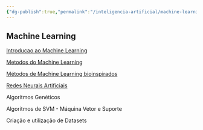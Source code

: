 ```yaml
---
{"dg-publish":true,"permalink":"/inteligencia-artificial/machine-learning/machine-learning/","title":"Machine Learning","metatags":{"description":"permite que os sistemas computacionais aprendam sem ser explicitamente programados para realizar uma tarefa específica."},"tags":["Inteligencia-artificial","Machine-Learning"],"updated":"2025-01-20T16:55:00.454-03:00"}
---
```



## Machine Learning

[Introducao ao Machine Learning](Introducao%20ao%20Machine%20Learning.md)

[Metodos do Machine Learning](Metodos%20do%20Machine%20Learning.md)

[Métodos de Machine Learning bioinspirados](Metodos%20de%20Machine%20Learning%20bioinspirados.md)

[Redes Neurais Artificiais](Redes%20Neurais%20Artificiais.md)

Algoritmos Genéticos

Algoritmos de SVM - Máquina Vetor e Suporte

Criação e utilização de Datasets
